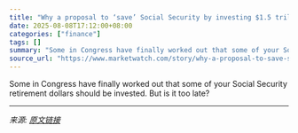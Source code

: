 ```yaml
---
title: "Why a proposal to ‘save’ Social Security by investing $1.5 trillion in the stock market won’t work"
date: 2025-08-08T17:12:00+08:00
categories: ["finance"]
tags: []
summary: "Some in Congress have finally worked out that some of your Social Security retirement dollars should be invested. But is it too late?"
source_url: "https://www.marketwatch.com/story/why-a-proposal-to-save-social-security-by-investing-1-5-trillion-in-the-stock-market-wont-work-14e137c5?mod=mw_rss_topstories"
---
```


Some in Congress have finally worked out that some of your Social Security retirement dollars should be invested. But is it too late?

---

*来源: [原文链接](https://www.marketwatch.com/story/why-a-proposal-to-save-social-security-by-investing-1-5-trillion-in-the-stock-market-wont-work-14e137c5?mod=mw_rss_topstories)*
